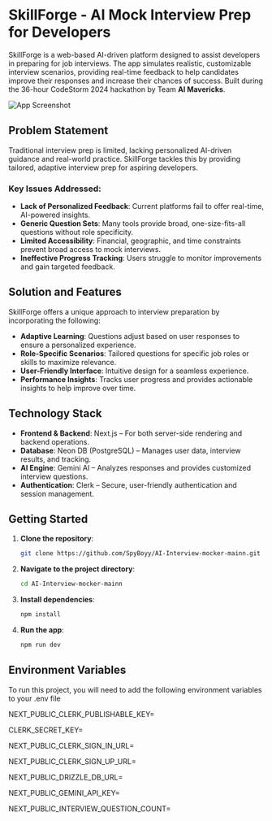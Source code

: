 # SkillForge - AI Mock Interview Prep for Developers

SkillForge is a web-based AI-driven platform designed to assist developers in preparing for job interviews. The app simulates realistic, customizable interview scenarios, providing real-time feedback to help candidates improve their responses and increase their chances of success. Built during the 36-hour CodeStorm 2024 hackathon by Team **AI Mavericks**. 

![App Screenshot](https://github.com/SpyBoyy/AI-Interview-mocker-mainn/blob/master/img.png) 

## Problem Statement

Traditional interview prep is limited, lacking personalized AI-driven guidance and real-world practice. SkillForge tackles this by providing tailored, adaptive interview prep for aspiring developers.

### Key Issues Addressed:
- **Lack of Personalized Feedback**: Current platforms fail to offer real-time, AI-powered insights.
- **Generic Question Sets**: Many tools provide broad, one-size-fits-all questions without role specificity.
- **Limited Accessibility**: Financial, geographic, and time constraints prevent broad access to mock interviews.
- **Ineffective Progress Tracking**: Users struggle to monitor improvements and gain targeted feedback.

## Solution and Features

SkillForge offers a unique approach to interview preparation by incorporating the following:

- **Adaptive Learning**: Questions adjust based on user responses to ensure a personalized experience.
- **Role-Specific Scenarios**: Tailored questions for specific job roles or skills to maximize relevance.
- **User-Friendly Interface**: Intuitive design for a seamless experience.
- **Performance Insights**: Tracks user progress and provides actionable insights to help improve over time.

## Technology Stack

- **Frontend & Backend**: Next.js – For both server-side rendering and backend operations.
- **Database**: Neon DB (PostgreSQL) – Manages user data, interview results, and tracking.
- **AI Engine**: Gemini AI – Analyzes responses and provides customized interview questions.
- **Authentication**: Clerk – Secure, user-friendly authentication and session management.

## Getting Started


1. **Clone the repository**:
   ```bash
   git clone https://github.com/SpyBoyy/AI-Interview-mocker-mainn.git
   ```

2. **Navigate to the project directory**:
   ```bash
   cd AI-Interview-mocker-mainn
   ```

3. **Install dependencies**:
   ```bash
   npm install
   ```

4. **Run the app**:
   ```bash
   npm run dev 
   ```

## Environment Variables

To run this project, you will need to add the following environment variables to your .env file 

NEXT_PUBLIC_CLERK_PUBLISHABLE_KEY=

CLERK_SECRET_KEY=

NEXT_PUBLIC_CLERK_SIGN_IN_URL=

NEXT_PUBLIC_CLERK_SIGN_UP_URL=

NEXT_PUBLIC_DRIZZLE_DB_URL=

NEXT_PUBLIC_GEMINI_API_KEY=

NEXT_PUBLIC_INTERVIEW_QUESTION_COUNT=

